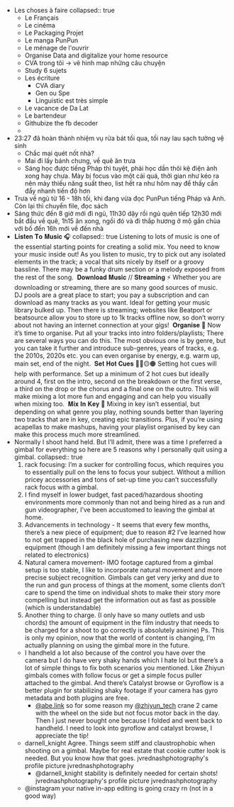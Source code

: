 - Les choses à faire
  collapsed:: true
	- Le Français
	- Le cinéma
	- Le Packaging Projet
	- Le manga PunPun
	- Le ménage de l'ouvrir
	- Organise Data and digitalize your home resource
	- CVA trong tôi -> vẽ hình map những câu chuyện
	- Study 6 sujets
	- Les écriture
		- CVA diary
		- Gen ou Spe
		- Linguistic est très simple
	- Le vacance de Da Lat
	- Le bartendeur
	- Githubize the fb decoder
	-
- 23:27 đã hoàn thành nhiệm vụ rửa bát tối qua, tối nay lau sạch tường vệ sinh
	- Chắc mai quét nốt nhà?
	- Mai đi lấy bánh chưng, về quê ăn trưa
	- Sáng học được tiếng Pháp thì tuyệt, phải học dần thôi kệ điện ảnh xong hay chưa. Mày bị focus vào một cái quá, thời gian như kéo ra nên mày thiếu năng suất theo, list hết ra như hôm nay để thấy cần đẩy nhanh tiến độ hơn
- Trưa về ngủ từ 16 - 18h tối, khi đang vừa đọc PunPun tiếng Pháp và Anh. Còn lại thì chuyển file, đọc sách
- Sáng thức đến 8 giờ mới đi ngủ, 11h30 dậy rồi ngủ quên tiếp 12h30 mới bắt đầu về quê, 1h15 ăn xong, ngồi đó và đi thắp hương ở mộ gần chùa với bố đến 16h mới về đến nhà
- 𝐋𝐢𝐬𝐭𝐞𝐧 𝐓𝐨 𝐌𝐮𝐬𝐢𝐜 🎧⁠
  collapsed:: true
  Listening to lots of music is one of the essential starting points for creating a solid mix. You need to know your music inside out! As you listen to music, try to pick out any isolated elements in the track; a vocal that sits nicely by itself or a groovy bassline. There may be a funky drum section or a melody exposed from the rest of the song.⁠
  ⁠
  𝐃𝐨𝐰𝐧𝐥𝐨𝐚𝐝 𝐌𝐮𝐬𝐢𝐜 // 𝐒𝐭𝐫𝐞𝐚𝐦𝐢𝐧𝐠 ⚡️⁠
  Whether you are downloading or streaming, there are so many good sources of music. DJ pools are a great place to start; you pay a subscription and can download as many tracks as you want. Ideal for getting your music library bulked up. Then there is streaming; websites like Beatport or beatsource allow you to store up to 1k tracks offline now, so don’t worry about not having an internet connection at your gigs!⁠
  ⁠
  𝐎𝐫𝐠𝐚𝐧𝐢𝐬𝐞 📁⁠
  Now it’s time to organise. Put all your tracks into intro folders/playlists; There are several ways you can do this. The most obvious one is by genre, but you can take it further and introduce sub-genres, years of tracks, e.g. the 2010s, 2020s etc. you can even organise by energy, e.g. warm up, main set, end of the night.⁠
  ⁠
  𝐒𝐞𝐭 𝐇𝐨𝐭 𝐂𝐮𝐞𝐬 🔴🔵🟡🟠⁠
  Setting hot cues will help with performance. Set up a minimum of 2 hot cues but ideally around 4, first on the intro, second on the breakdown or the first verse, a third on the drop or the chorus and a final one on the outro. This will make mixing a lot more fun and engaging and can help you visually when mixing too.⁠
  ⁠
  𝐌𝐢𝐱 𝐈𝐧 𝐊𝐞𝐲 🔑⁠
  Mixing in key isn’t essential, but depending on what genre you play, nothing sounds better than layering two tracks that are in key, creating epic transitions. Plus, if you’re using acapellas to make mashups, having your playlist organised by key can make this process much more streamlined.⁠
  ⁠
- Normally I shoot hand held. But I’ll admit, there was a time I preferred a gimbal for everything so here are 5 reasons why I personally quit using a gimbal.
  collapsed:: true
  1. rack focusing: I’m a sucker for controlling focus, which requires you to essentially pull on the lens to focus your subject. Without a million pricey accessories and tons of set-up time you can’t successfully rack focus with a gimbal.
  2. I find myself in lower budget, fast paced/hazardous shooting environments more commonly than not and being hired as a run and gun videographer, I’ve been accustomed to leaving the gimbal at home.
  3. Advancements in technology - It seems that every few months, there’s a new piece of equipment; due to reason #2 I’ve learned how to not get trapped in the black hole of purchasing new dazzling equipment (though I am definitely missing a few important things not related to electronics)
  4. Natural camera movement- IMO footage captured from a gimbal setup is too stable, I like to incorporate natural movement and more precise subject recognition. Gimbals can get very jerky and due to the run and gun process of things at the moment, some clients don’t care to spend the time on individual shots to make their story more compelling but instead get the information out as fast as possible (which is understandable)
  5. Another thing to charge. (I only have so many outlets and usb chords) the amount of equipment in the film industry that needs to be charged for a shoot to go correctly is absolutely asinine)
  Ps. This is only my opinion, now that the world of content is changing, I’m actually planning on using the gimbal more in the future.
	- I handheld a lot also because of the control you have over the camera but I do have very shaky hands which I hate lol but there’s a lot of simple things to fix both scenarios you mentioned. Like Zhiyun gimbals comes with follow focus or get a simple focus puller attached to the gimbal. And there’s Catalyst browse or Gyroflow is a better plugin for stabilizing shaky footage if your camera has gyro metadata and both plugins are free.
		- [@abe.link](https://www.instagram.com/abe.link/) so for some reason my [@zhiyun_tech](https://www.instagram.com/zhiyun_tech/) crane 2 came with the wheel on the side but not focus motor back in the day. Then I just never bought one because I folded and went back to handheld.
		  I need to look into gyroflow and catalyst browse, I appreciate the tip!
	- darnell_knight
	  Agree. Things seem stiff and claustrophobic when shooting on a gimbal. Maybe for real estate that cookie cutter look is needed. But you know how that goes.
	  jvrednashphotography's profile picture
	  jvrednashphotography
		- @darnell_knight stability is definitely needed for certain shots!
		  jvrednashphotography's profile picture
		  jvrednashphotography
	- @instagram your native in-app editing is going crazy rn (not in a good way)